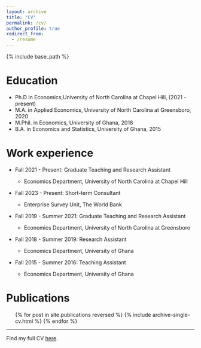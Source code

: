 ```yaml
---
layout: archive
title: "CV"
permalink: /cv/
author_profile: true
redirect_from:
  - /resume
---
```


{% include base_path %}

Education
======
* Ph.D in Economics,University of North Carolina at Chapel Hill, (2021 - present)
* M.A. in Applied Economics, University of North Carolina at Greensboro, 2020
* M.Phil. in Economics, University of Ghana, 2018
* B.A. in Economics and Statistics, University of Ghana, 2015

Work experience
======
* Fall 2021 - Present: Graduate Teaching and Research Assistant
  * Economics Department, University of North Carolina at Chapel Hill

* Fall 2023 - Present: Short-term Consultant
  * Enterprise Survey Unit, The World Bank

* Fall 2019 - Summer 2021: Graduate Teaching and Research Assistant
  * Economics Department, University of North Carolina at Greensboro

* Fall 2018 - Summer 2019: Research Assistant
  * Economics Department, University of Ghana

* Fall 2015 - Summer 2016: Teaching Assistant
  * Economics Department, University of Ghana


Publications
======
  <ul>{% for post in site.publications reversed %}
    {% include archive-single-cv.html %}
  {% endfor %}</ul>
  
---


Find my full CV [here](/files/2024-12-02_dturkson_CV.pdf).